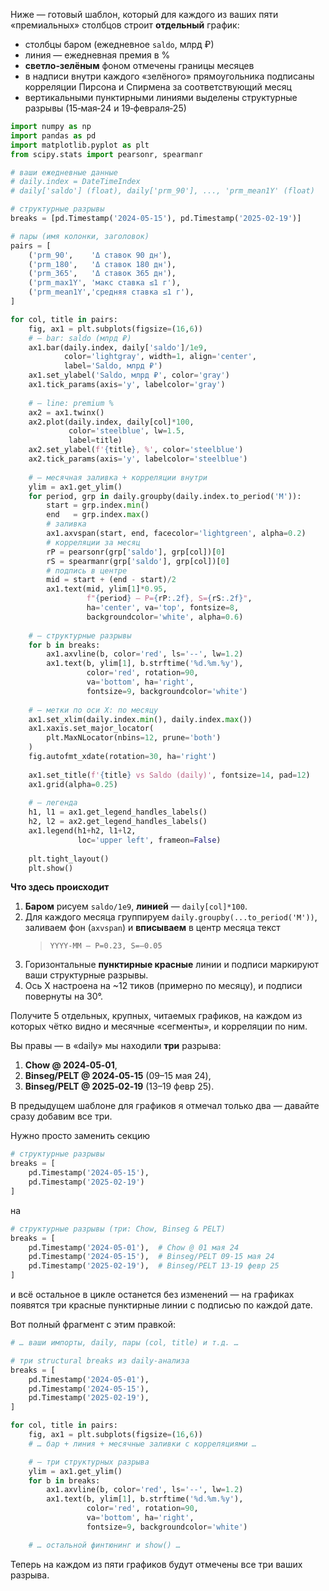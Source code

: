 Ниже — готовый шаблон, который для каждого из ваших пяти «премиальных» столбцов строит **отдельный** график:

- столбцы баром (ежедневное `saldo`, млрд ₽)  
- линия — ежедневная премия в %  
- **светло‑зелёным** фоном отмечены границы месяцев  
- в надписи внутри каждого «зелёного» прямоугольника подписаны корреляции Пирсона и Спирмена за соответствующий месяц  
- вертикальными пунктирными линиями выделены структурные разрывы (15‑мая‑24 и 19‑февраля‑25)  

```python
import numpy as np
import pandas as pd
import matplotlib.pyplot as plt
from scipy.stats import pearsonr, spearmanr

# ваши ежедневные данные
# daily.index = DateTimeIndex
# daily['saldo'] (float), daily['prm_90'], ..., 'prm_mean1Y' (float)

# структурные разрывы
breaks = [pd.Timestamp('2024-05-15'), pd.Timestamp('2025-02-19')]

# пары (имя колонки, заголовок)
pairs = [
    ('prm_90',    'Δ ставок 90 дн'),
    ('prm_180',   'Δ ставок 180 дн'),
    ('prm_365',   'Δ ставок 365 дн'),
    ('prm_max1Y', 'макс ставка ≤1 г'),
    ('prm_mean1Y','средняя ставка ≤1 г'),
]

for col, title in pairs:
    fig, ax1 = plt.subplots(figsize=(16,6))
    # — bar: saldo (млрд ₽)
    ax1.bar(daily.index, daily['saldo']/1e9,
            color='lightgray', width=1, align='center',
            label='Saldo, млрд ₽')
    ax1.set_ylabel('Saldo, млрд ₽', color='gray')
    ax1.tick_params(axis='y', labelcolor='gray')
    
    # — line: premium %
    ax2 = ax1.twinx()
    ax2.plot(daily.index, daily[col]*100,
             color='steelblue', lw=1.5,
             label=title)
    ax2.set_ylabel(f'{title}, %', color='steelblue')
    ax2.tick_params(axis='y', labelcolor='steelblue')
    
    # — месячная заливка + корреляции внутри
    ylim = ax1.get_ylim()
    for period, grp in daily.groupby(daily.index.to_period('M')):
        start = grp.index.min()
        end   = grp.index.max()
        # заливка
        ax1.axvspan(start, end, facecolor='lightgreen', alpha=0.2)
        # корреляции за месяц
        rP = pearsonr(grp['saldo'], grp[col])[0]
        rS = spearmanr(grp['saldo'], grp[col])[0]
        # подпись в центре
        mid = start + (end - start)/2
        ax1.text(mid, ylim[1]*0.95,
                 f"{period} — P={rP:.2f}, S={rS:.2f}",
                 ha='center', va='top', fontsize=8,
                 backgroundcolor='white', alpha=0.6)
    
    # — структурные разрывы
    for b in breaks:
        ax1.axvline(b, color='red', ls='--', lw=1.2)
        ax1.text(b, ylim[1], b.strftime('%d.%m.%y'),
                 color='red', rotation=90,
                 va='bottom', ha='right',
                 fontsize=9, backgroundcolor='white')
    
    # — метки по оси X: по месяцу
    ax1.set_xlim(daily.index.min(), daily.index.max())
    ax1.xaxis.set_major_locator(
        plt.MaxNLocator(nbins=12, prune='both')
    )
    fig.autofmt_xdate(rotation=30, ha='right')
    
    ax1.set_title(f'{title} vs Saldo (daily)', fontsize=14, pad=12)
    ax1.grid(alpha=0.25)
    
    # — легенда
    h1, l1 = ax1.get_legend_handles_labels()
    h2, l2 = ax2.get_legend_handles_labels()
    ax1.legend(h1+h2, l1+l2,
               loc='upper left', frameon=False)
    
    plt.tight_layout()
    plt.show()
```

**Что здесь происходит**  
1. **Баром** рисуем `saldo/1e9`, **линией** — `daily[col]*100`.  
2. Для каждого месяца группируем `daily.groupby(...to_period('M'))`, заливаем фон (`axvspan`) и **вписываем** в центр месяца текст  
   > `YYYY-MM — P=0.23, S=–0.05`  
3. Горизонтальные **пунктирные красные** линии и подписи маркируют ваши структурные разрывы.  
4. Ось X настроена на ~12 тиков (примерно по месяцу), и подписи повернуты на 30°.  

Получите 5 отдельных, крупных, читаемых графиков, на каждом из которых чётко видно и месячные «сегменты», и корреляции по ним.


Вы правы — в «daily» мы находили **три** разрыва:

1. **Chow @ 2024‑05‑01**,  
2. **Binseg/PELT @ 2024‑05‑15** (09–15 мая 24),  
3. **Binseg/PELT @ 2025‑02‑19** (13–19 февр 25).

В предыдущем шаблоне для графиков я отмечал только два — давайте сразу добавим все три.  

Нужно просто заменить секцию

```python
# структурные разрывы
breaks = [
    pd.Timestamp('2024-05-15'),
    pd.Timestamp('2025-02-19')
]
```

на

```python
# структурные разрывы (три: Chow, Binseg & PELT)
breaks = [
    pd.Timestamp('2024-05-01'),  # Chow @ 01 мая 24
    pd.Timestamp('2024-05-15'),  # Binseg/PELT 09‑15 мая 24
    pd.Timestamp('2025-02-19'),  # Binseg/PELT 13‑19 февр 25
]
```

и всё остальное в цикле останется без изменений — на графиках появятся три красные пунктирные линии с подписью по каждой дате.

Вот полный фрагмент с этим правкой:

```python
# … ваши импорты, daily, пары (col, title) и т.д. …

# три structural breaks из daily‑анализа
breaks = [
    pd.Timestamp('2024-05-01'),
    pd.Timestamp('2024-05-15'),
    pd.Timestamp('2025-02-19'),
]

for col, title in pairs:
    fig, ax1 = plt.subplots(figsize=(16,6))
    # … бар + линия + месячные заливки с корреляциями …    

    # — три структурных разрыва
    ylim = ax1.get_ylim()
    for b in breaks:
        ax1.axvline(b, color='red', ls='--', lw=1.2)
        ax1.text(b, ylim[1], b.strftime('%d.%m.%y'),
                 color='red', rotation=90,
                 va='bottom', ha='right',
                 fontsize=9, backgroundcolor='white')

    # … остальной финтюнинг и show() …
```

Теперь на каждом из пяти графиков будут отмечены все три ваших разрыва.
